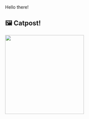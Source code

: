 Hello there!



## 🖼️ Catpost!

<sub>
    <img src="https://cdn2.thecatapi.com/images/MTgzMjc5Mw.jpg" height="256">
</sub>

